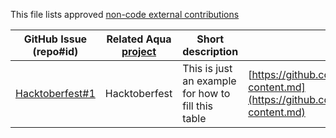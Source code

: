 This file lists approved [non-code external contributions](Readme.md#external-contributions)

GitHub Issue (repo#id) | Related Aqua [project](Readme.md#how-can-i-help) | Short description | Link to contribution
--- | --- | --- | ---
[Hacktoberfest#1](https://github.com/aquasecurity/Hacktoberfest/issues/1) | Hacktoberfest | This is just an example for how to fill this table | [https://github.com/aquasecurity/Hacktoberfest/blob/contrib-content.md](https://github.com/aquasecurity/Hacktoberfest/blob/contrib-content.md)
